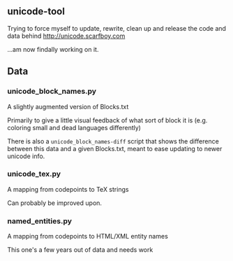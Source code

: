 ## unicode-tool

Trying to force myself to update, rewrite, clean up and release the code and data behind http://unicode.scarfboy.com

...am now findally working on it.



## Data

### unicode_block_names.py

A slightly augmented version of Blocks.txt

Primarily to give a little visual feedback of what sort of block it is (e.g. coloring small and dead languages differently)

There is also a `unicode_block_names-diff` script that shows the difference between this data and a given Blocks.txt, meant to ease updating to newer unicode info.


### unicode_tex.py

A mapping from codepoints to TeX strings

Can probably be improved upon.


### named_entities.py

A mapping from codepoints to HTML/XML entity names

This one's a few years out of data and needs work





